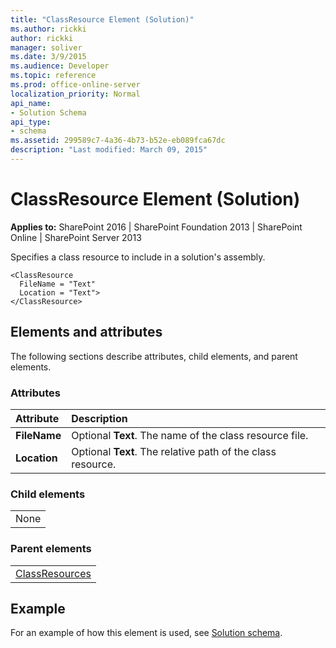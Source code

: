 ```yaml
---
title: "ClassResource Element (Solution)"
ms.author: rickki
author: rickki
manager: soliver
ms.date: 3/9/2015
ms.audience: Developer
ms.topic: reference
ms.prod: office-online-server
localization_priority: Normal
api_name:
- Solution Schema
api_type:
- schema
ms.assetid: 299589c7-4a36-4b73-b52e-eb089fca67dc
description: "Last modified: March 09, 2015"
---
```


# ClassResource Element (Solution)

 
  
 **Applies to:** SharePoint 2016 | SharePoint Foundation 2013 | SharePoint Online | SharePoint Server 2013
  
Specifies a class resource to include in a solution's assembly.
  
```
<ClassResource
  FileName = "Text"
  Location = "Text">
</ClassResource>
```

## Elements and attributes

The following sections describe attributes, child elements, and parent elements.

### Attributes

|**Attribute**|**Description**|
|:-----|:-----|
|**FileName** <br/> |Optional **Text**. The name of the class resource file.  <br/> |
|**Location** <br/> |Optional **Text**. The relative path of the class resource.  <br/> |
   
### Child elements

||
|:-----|
|None |
   
### Parent elements

||
|:-----|
|[ClassResources](classresources-element-solution.md)|
   
## Example

For an example of how this element is used, see [Solution schema](solution-schema.md).
  

